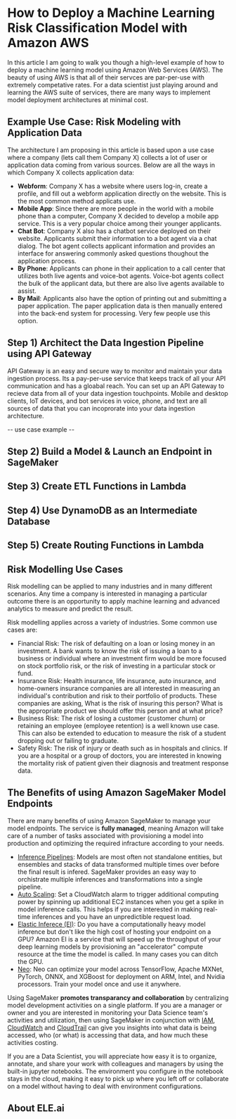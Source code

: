 # How to Deploy a Machine Learning Risk Classification Model with Amazon AWS

In this article I am going to walk you though a high-level example of how to deploy a machine learning model using Amazon Web Services (AWS). The beauty of using AWS is that all of their servces are par-per-use with extremely competative rates. For a data scientist just playing around and learning the AWS suite of services, there are many ways to implement model deployment architectures at minimal cost. 

## Example Use Case: Risk Modeling with Application Data 

The architecture I am proposing in this article is based upon a use case where a company (lets call them Company X) collects a lot of user or application data coming from various sources. Below are all the ways in which Company X collects application data: 

* __Webform__: Company X has a website where users log-in, create a profile, and fill out a webform application directly on the website. This is the most common method applicats use. 
* __Mobile App__: Since there are more people in the world with a mobile phone than a computer, Company X decided to develop a mobile app service. This is a very popular choice among their younger applicants.  
* __Chat Bot__: Company X also has a chatbot service deployed on their website. Applicants submit their information to a bot agent via a chat dialog. The bot agent collects applicant information and provides an interface for answering commonly asked questions thoughout the application process. 
* __By Phone__: Applicants can phone in their application to a call center that utilizes both live agents and voice-bot agents. Voice-bot agents collect the bulk of the applicant data, but there are also live agents available to assist.
* __By Mail__: Applicants also have the option of printing out and submitting a paper application. The paper application data is then manually entered into the back-end system for processing. Very few people use this option. 

#### 

## Step 1) Architect the Data Ingestion Pipeline using API Gateway
API Gateway is an easy and secure way to monitor and maintain your data ingestion process. Its a pay-per-use service that keeps track of all your API communication and has a gloabal reach. You can set up an API Gateway to recieve data from all of your data ingestion touchpoints. Mobile and desktop clients, IoT devices, and bot services in voice, phone, and text are all sources of data that you can incoprorate into your data ingestion architecture. 

 -- use case example --

## Step 2) Build a Model & Launch an Endpoint in SageMaker

## Step 3) Create ETL Functions in Lambda

## Step 4) Use DynamoDB as an Intermediate Database

## Step 5) Create Routing Functions in Lambda

## Risk Modelling Use Cases

Risk modelling can be applied to many industries and in many different scenarios. Any time a company is interested in managing a particular outcome there is an opportunity to apply machine learning and advanced analytics to measure and predict the result. 

Risk modelling applies across a variety of industries. Some common use cases are:

* Financial Risk: The risk of defaulting on a loan or losing money in an investment. A bank wants to know the risk of issuing a loan to a business or individual where an investment firm would be more focused on stock portfolio risk, or the risk of investing in a particular stock or fund. 
* Insurance Risk: Health insurance, life insurance, auto insurance, and home-owners insurance companies are all interested in measuring an individual's contribution and risk to their portfolio of products. These companies are asking, What is the risk of insuring this person? What is the appropriate product we should offer this person and at what price?
* Business Risk: The risk of losing a customer (customer churn) or retaining an employee (employee retention) is a well known use case. This can also be extended to education to measure the risk of a student dropping out or failing to graduate. 
* Safety Risk: The risk of injury or death such as in hospitals and clinics. If you are a hospital or a group of doctors, you are interested in knowing the mortality risk of patient given their diagnosis and treatment response data. 

## 

## The Benefits of using Amazon SageMaker Model Endpoints

There are many benefits of using Amazon SageMaker to manage your model endpoints. The service is __fully managed__, meaning Amazon will take care of a number of tasks associated with provisioning a model into production and optimizing the required infracture according to your needs. 
 - [Inference Pipelines](https://docs.aws.amazon.com/sagemaker/latest/): Models are most often not standalone entities, but ensembles and stacks of data transformed multiple times over before the final result is infered. SageMaker  provides an easy way to orchistrate multiple inferences and transformations into a single pipeline.
 - [Auto Scaling](https://docs.aws.amazon.com/sagemaker/latest/dg/endpoint-auto-scaling.html): Set a CloudWatch alarm to trigger additional computing power by spinning up additional EC2 instances when you get a spike in model inference calls. This helps if you are interested in making real-time inferences and you have an unpredictible request load. 
 - [Elastic Inferece (EI)](https://docs.aws.amazon.com/sagemaker/latest/dg/ei.html): Do you have a computationally heavy model inference but don't like the high cost of hosting your endpoint on a GPU? Amazon EI is a service that will speed up the throughput of your deep learning models by provisioning an "accelerator" compute resource at the time the model is called. In many cases you can ditch the GPU.
 - [Neo](https://docs.aws.amazon.com/sagemaker/latest/dg/neo.html): Neo can optimize your model across TensorFlow, Apache MXNet, PyTorch, ONNX, and XGBoost for deployment on ARM, Intel, and Nvidia processors. Train your model once and use it anywhere. 

Using SageMaker __promotes transparancy and collaboration__ by centralizing model development activities on a single platform. If you are a manager or owner and you are interested in monitoring your Data Science team's activities and utilization, then using SageMaker in conjunction with [IAM](https://aws.amazon.com/iam/), [CloudWatch](https://aws.amazon.com/cloudwatch/) and [CloudTrail](https://aws.amazon.com/cloudtrail/) can give you insights into what data is being accessed, who (or what) is accessing that data, and how much these activities costing. 

If you are a Data Scientist, you will appreciate how easy it is to organize, annotate, and share your work with colleagues and managers by using the built-in jupyter notebooks. The environment you configure in the notebook stays in the cloud, making it easy to pick up where you left off or collaborate on a model without having to deal with environment configurations. 

## About ELE.ai

